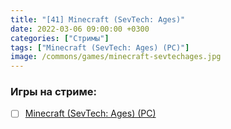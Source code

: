 ```yaml
---
title: "[41] Minecraft (SevTech: Ages)"
date: 2022-03-06 09:00:00 +0300
categories: ["Стримы"]
tags: ["Minecraft (SevTech: Ages) (PC)"]
image: /commons/games/minecraft-sevtechages.jpg
---
```


### Игры на стриме:
+ [ ] [Minecraft (SevTech: Ages) (PC)](/tags/minecraft-sevtech-ages-pc)
